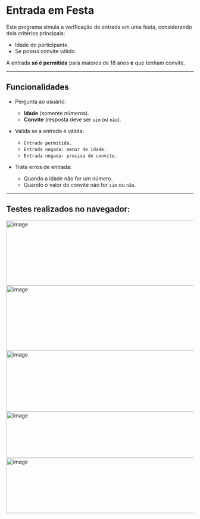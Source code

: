 # Entrada em Festa

Este programa simula a verificação de entrada em uma festa, considerando dois critérios principais:  

- Idade do participante.  
- Se possui convite válido.  

A entrada **só é permitida** para maiores de 18 anos **e** que tenham convite.

---

## Funcionalidades

- Pergunta ao usuário:
  - **Idade** (somente números).  
  - **Convite** (resposta deve ser `sim` ou `não`). 
 
- Valida se a entrada é válida:
  - `Entrada permitida.`  
  - `Entrada negada: menor de idade.`  
  - `Entrada negada: precisa de convite.`  

- Trata erros de entrada:
  - Quando a idade não for um número.  
  - Quando o valor do convite não for `sim` ou `não`.  

---

## Testes realizados no navegador:

<img width="538" height="174" alt="image" src="https://github.com/user-attachments/assets/b881056a-61f8-457c-ae07-88885c172c83" />

<img width="536" height="175" alt="image" src="https://github.com/user-attachments/assets/bd18c2a0-dc9a-45e5-8748-d9cbd9ea0026" />

<img width="537" height="163" alt="image" src="https://github.com/user-attachments/assets/36821221-13ef-4302-90a2-f8fe26aa3835" />

<img width="529" height="124" alt="image" src="https://github.com/user-attachments/assets/f9fcf4a3-17bc-4f54-b74f-f8a9f39f06db" />

<img width="533" height="148" alt="image" src="https://github.com/user-attachments/assets/51e64119-5049-4040-bb74-c01f3d928ea6" />







